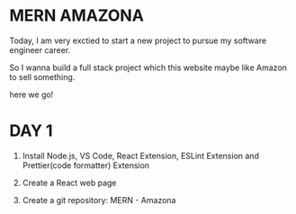 # MERN AMAZONA

Today, I am very exctied to start a new project to pursue my software engineer career.

So I wanna build a full stack project which this website maybe like Amazon to sell something.

here we go!

# DAY 1

1. Install Node.js, VS Code, React Extension, ESLint Extension and Prettier(code formatter) Extension

2. Create a React web page

3. Create a git repository: MERN - Amazona

